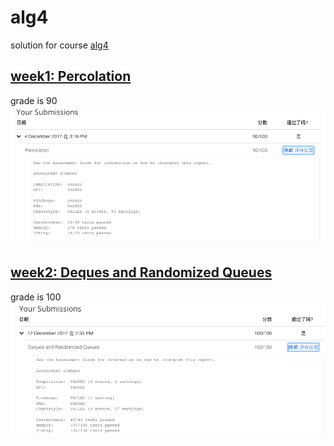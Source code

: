 # alg4
solution for course [alg4](https://www.coursera.org/learn/algorithms-part1/home/welcome)

## [week1: Percolation](https://github.com/jackgreentemp/alg4/tree/master/week1)
grade is 90
![](https://raw.githubusercontent.com/jackgreentemp/alg4/master/image/%E5%B1%8F%E5%B9%95%E5%BF%AB%E7%85%A7%202017-12-12%20%E4%B8%8B%E5%8D%882.58.07.png)

## [week2: Deques and Randomized Queues](https://github.com/jackgreentemp/alg4/tree/master/week2)
grade is 100
![](https://raw.githubusercontent.com/jackgreentemp/alg4/master/image/%E5%B1%8F%E5%B9%95%E5%BF%AB%E7%85%A7%202017-12-12%20%E4%B8%8B%E5%8D%882.49.32.png)
